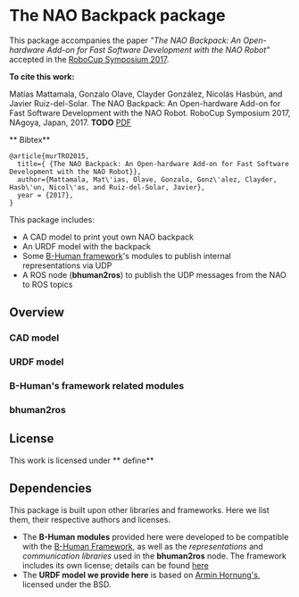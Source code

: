 # The NAO Backpack package

This package accompanies the paper _"The NAO Backpack: An Open-hardware Add-on for Fast Software Development with the NAO Robot"_ accepted in the [RoboCup Symposium 2017](https://www.robocup2017.org/).

**To cite this work:**

Matías Mattamala, Gonzalo Olave, Clayder González, Nicolás Hasbún, and Javier Ruiz-del-Solar. The NAO Backpack: An Open-hardware Add-on for Fast Software Development with the NAO Robot. RoboCup Symposium 2017, NAgoya, Japan, 2017. **TODO** [PDF](https://github.com/uchile-robotics/nao-backpack)

** Bibtex**

    @article{murTRO2015,
      title={ {The NAO Backpack: An Open-hardware Add-on for Fast Software Development with the NAO Robot}},
      author={Mattamala, Mat\'ias, Olave, Gonzalo, Gonz\'alez, Clayder, Hasb\'un, Nicol\'as, and Ruiz-del-Solar, Javier},
      year = {2017},
    }
    
This package includes:

- A CAD model to print yout own NAO backpack
- An URDF model with the backpack
- Some [B-Human framework](https://github.com/bhuman/BHumanCodeRelease)'s modules to publish internal representations via UDP
- A ROS node (**bhuman2ros**) to publish the UDP messages from the NAO to ROS topics
## Overview
### CAD model

### URDF model

### B-Human's framework related modules

### bhuman2ros

## License
This work is licensed under ** define**

## Dependencies
This package is built upon other libraries and frameworks. Here we list them, their respective authors and licenses.

* The **B-Human modules** provided here were developed to be compatible with the [B-Human Framework](https://github.com/bhuman/BHumanCodeRelease), as well as the _representations_ and _communication libraries_ used in the **bhuman2ros** node. The framework includes its own license; details can be found [here](https://github.com/bhuman/BHumanCodeRelease/blob/master/License.txt)
* The **URDF model we provide here** is based on [Armin Hornung's](http://wiki.ros.org/nao_robot), licensed under the BSD.





